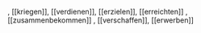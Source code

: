 , [[kriegen]], [[verdienen]], [[erzielen]], [[erreichten]]
, [[zusammenbekommen]]
, [[verschaffen]], [[erwerben]]